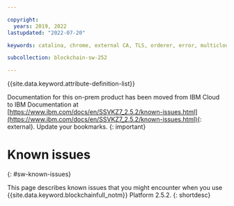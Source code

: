 ```yaml
---

copyright:
  years: 2019, 2022
lastupdated: "2022-07-20"

keywords: catalina, chrome, external CA, TLS, orderer, error, multicloud

subcollection: blockchain-sw-252

---
```


{{site.data.keyword.attribute-definition-list}}





Documentation for this on-prem product has been moved from IBM Cloud to IBM Documentation at [https://www.ibm.com/docs/en/SSVKZ7_2.5.2/known-issues.html](https://www.ibm.com/docs/en/SSVKZ7_2.5.2/known-issues.html){: external}. Update your bookmarks.
{: important}

# Known issues
{: #sw-known-issues}

This page describes known issues that you might encounter when you use {{site.data.keyword.blockchainfull_notm}} Platform 2.5.2.
{: shortdesc}





